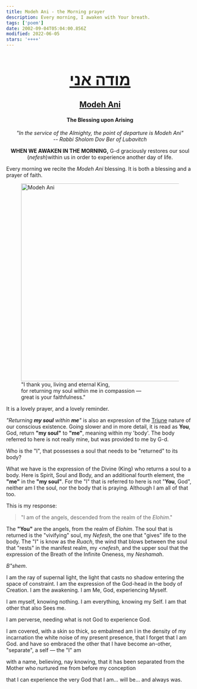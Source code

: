 ```yaml
---
title: Modeh Ani - the Morning prayer
description: Every morning, I awaken with Your breath.
tags: ['poem']
date: 2002-09-04T05:04:00.856Z
modified: 2022-06-05
stars: '++++'
---
```


<div style="text-align: center;">

<div style="font-weight: bold">

<h1 style="font-size: 300%; text-decoration: underline">מודה אני</h1>
<h2><a href="https://hebrew4christians.com/Blessings/Daily_Blessings/Upon_Arising/upon_arising.html">Modeh Ani</a></h2>

<h4>The Blessing upon Arising</h4>

</div>

<p style="font-style: italic">"In the service of the Almighty, the point of departure is Modeh Ani"<br />
-- Rabbi Sholom Dov Ber of Lubavitch
</p>

<p><strong>WHEN WE AWAKEN IN THE MORNING,</strong> G-d graciously restores our soul (<i>nefesh</i>)within us in order to experience another day of life.
<p>

</div>

Every morning we recite the _Modeh Ani_ blessing. It is both a blessing and a prayer of faith.

  <figure>
  <img src='/posts/img/judaica/modeh_ani_is_the_meditation_said_upon_awakening.png' alt='Modeh Ani' width='530' height='530' />
  <figcaption>"I thank you, living and eternal King,<br /> for returning my soul within me in compassion &mdash; <br />great is your faithfulness."</figcaption>
</figure>

<p><em></em></p>

It is a lovely prayer, and a lovely reminder.

_"Returning **my soul** within **me**"_ is also an expression of the [Triune](/posts/qkab/trinity) nature of our conscious existence. Going slower and in more detail, it is read as **You**, God, return **"my soul"** to **"me"**, meaning within my 'body'. The body referred to here is not really mine, but was provided to me by G-d.

Who is the "I", that possesses a soul that needs to be "returned" to its body?

What we have is the expression of the Divine (King) who returns a soul to a body. Here is Spirit, Soul and Body, and an additional fourth element, the **"me"** in the **"my soul"**. For the "I" that is referred to here is not "**You**, God", neither am I the soul, nor the body that is praying. Although I am all of that too.

This is my response:

> "I am of the angels, descended from the realm of the _Elohim_."

The **"You"** are the angels, from the realm of _Elohim_. The soul that is returned is the "vivifying" soul, my _Nefesh_, the one that "gives" life to the body. The "I" is know as the  _Ruach_, the wind that blows between the soul that "rests" in the manifest realm, my _<nefesh_, and the upper soul that
the expression of the Breath of the Infinite Oneness, my _Neshamah_.

_B"shem_.

<div class="poem">

I am the ray of supernal light,
the light that casts no shadow
entering the space of constraint.
I am the expression of the God-head
in the body of Creation.
I am the awakening. I am Me,
God, experiencing Myself.

I am myself, knowing nothing.
I am everything, knowing my Self.
I am that other that also Sees me.

I am perverse, needing what is
not God to experience God.

I am covered, with a skin
so thick, so embalmed am I
in the density of my incarnation
the white noise of my present presence,
that I forget
that I am God.
and have so embraced the other
that I have become an-other,
"separate",
a self &mdash; the
"I" am

with a name,
believing, nay
knowing, that it has been
separated from the Mother
who nurtured
me from before my conception

that I can experience the very God
that I am… will be…
and always was.

</div>
